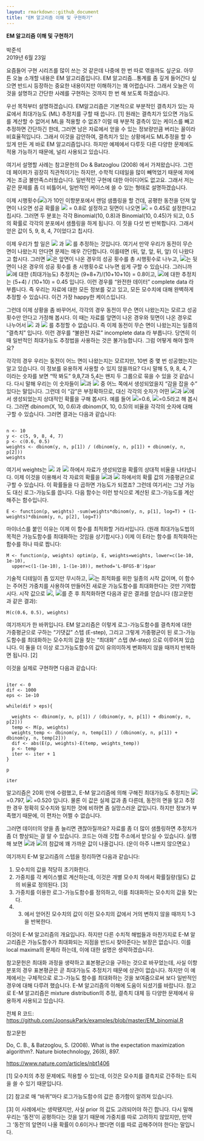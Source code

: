 ```yaml
---
layout: rmarkdown::github_document
title: "EM 알고리즘 이해 및 구현하기"
---
```


<p4> <b> EM 알고리즘 이해 및 구현하기 </b> </p4>
<br>
<br>
<p2> 박준석 </p2>
<br>
<p2> 2019년 6월 23일 </p2>

요즘들어 구현 시리즈를 많이 쓰는 것 같은데 나중에 한 번 따로 엮을까도 싶군요. 아무튼 오늘 소개할 내용은 EM 알고리즘입니다. EM 알고리즘…통계를 좀 깊게 들어간다 싶으면 반드시 등장하는 중요한 내용이지만 이해하기는 꽤 어렵습니다. 그래서 오늘은 이것을 설명하고 간단한 사례를 구현하는 것까지 한 번 해 보도록 하겠습니다.

우선 목적부터 설명하겠습니다. EM알고리즘은 기본적으로 부분적인 결측치가 있는 자료에서 최대가능도 (ML) 추정치를 구할 때 씁니다. [1] 원래는 결측치가 있으면 가능도를 계산할 수 없어서 ML을 적용할 수 없죠? 이럴 때 부분적 결측이 있는 케이스를 빼고 추정하면 간단하긴 한데, 그러면 남은 자료에서 얻을 수 있는 정보량만큼 버리는 꼴이라 비효율적입니다. 그래서 이것을 감안하여, 결측치가 있는 상황에서도 ML추정을 할 수 있게 만든 게 바로 EM 알고리즘입니다. 하지만 예제에서 다루듯 다른 다양한 문제에도 적용 가능하기 때문에, 널리 사용되고 있습니다.

여기서 설명할 사례는 참고문헌의 Do & Batzoglou (2008) 에서 가져왔습니다. 그런데 페이퍼가 굉장히 직관적이기는 하지만, 수학적 디테일을 많이 빼먹었기 때문에 저에게는 조금 불만족스러웠습니다. 일반적인 구현에 대한 아이디어도 없고요. 그래서 저는 같은 문제를 좀 더 비틀어서, 일반적인 케이스에 쓸 수 있는 형태로 설명하겠습니다.

이제 시행횟수(<img src="https://latex.codecogs.com/gif.latex?n" />)가 10인 이항분포에서 랜덤 샘플링을 할 건데, 공평한 동전을 던져 앞면이 나오면 성공 확률을 <img src="https://latex.codecogs.com/gif.latex?p_1" />  = 0.8로 설정하고 뒷면이 나오면 <img src="https://latex.codecogs.com/gif.latex?p_2" /> = 0.45로 설정한다고 칩시다. 그러면 두 분포는 각각 Binomial(10, 0.8)과 Binomial(10, 0.45)가 되고, 0.5의 확률로 각각의 분포에서 샘플링을 하게 됩니다. 이 짓을 다섯 번 반복합니다. 그래서 얻은 값이 5, 9, 8, 4, 7이었다고 칩시다.

이제 우리가 할 일은 <img src="https://latex.codecogs.com/gif.latex?p_1" /> 과 <img src="https://latex.codecogs.com/gif.latex?p_2" /> 를 추정하는 것입니다. 여기서 만약 우리가 동전이 무슨 면이 나왔는지 안다면 문제는 매우 간단합니다. 이를테면 (뒤, 앞, 앞, 뒤, 앞) 이 나왔다고 합시다. 그러면 <img src="https://latex.codecogs.com/gif.latex?p_1" />은 앞면이 나온 경우의 성공 횟수를 총 시행횟수로 나누고, <img src="https://latex.codecogs.com/gif.latex?p_2" />는 뒷면이 나온 경우의 성공 횟수를 총 시행횟수로 나누면 쉽게 구할 수 있습니다. 그러니까 <img src="https://latex.codecogs.com/gif.latex?p_1" />에 대한 (최대가능도) 추정치는 (9+8+7)/(10+10+10) = 0.8이고, <img src="https://latex.codecogs.com/gif.latex?p_2" />에 대한 추정치는 (5+4) / (10+10) = 0.45 입니다. 이런 경우를 “완전한 데이터” complete data 라 부릅니다. 즉 우리는 자료에 대한 모든 정보를 갖고 있고, 모든 모수치에 대해 완벽하게 추정할 수 있습니다. 이건 가장 happy한 케이스입니다.

그런데 이제 상황을 좀 바꾸어서, 각각의 경우 동전이 무슨 면이 나왔는지는 모르고 성공 횟수만 안다고 가정해 봅시다. 이 때는 자료를 앞면이 나온 경우와 뒷면이 나온 경우로 나누어서 <img src="https://latex.codecogs.com/gif.latex?p_1" /> 과 <img src="https://latex.codecogs.com/gif.latex?p_2" /> 를 추정할 수 없습니다. 즉 이제 동전이 무슨 면이 나왔는지는 일종의 “결측치” 입니다. 이런 경우를 “불완전 자료” incomplete data 라 부릅니다. 당연히 이 때 일반적인 최대가능도 추정법을 사용하는 것은 불가능합니다. 그럼 어떻게 해야 할까요?

각각의 경우 우리는 동전이 어느 면이 나왔는지는 모르지만, 10번 중 몇 번 성공했는지는 알고 있습니다. 이 정보를 유용하게 사용할 수 있지 않을까요? 다시 말해 5, 9, 8, 4, 7 이라는 숫자를 보면 “딱 봐도” 9,8,7과 5,4는 왠지 두 그룹으로 묶을 수 있을 것 같습니다. 다시 말해 우리는 이 숫자들이 <img src="https://latex.codecogs.com/gif.latex?p_1" />과 <img src="https://latex.codecogs.com/gif.latex?p_2" /> 중 어느 쪽에서 생성되었을지 “감을 잡을 수” 있다는 말입니다. 그런데 이 “감”은 부정확하므로, 대신 각각의 숫자가 어떤 <img src="https://latex.codecogs.com/gif.latex?p_1" />과 <img src="https://latex.codecogs.com/gif.latex?p_2" />에서 생성되었는지 상대적인 확률을 구해 봅시다. 예를 들어 <img src="https://latex.codecogs.com/gif.latex?p_1" />=0.6, <img src="https://latex.codecogs.com/gif.latex?p_2" />=0.5라고 해 봅시다. 그러면 dbinom(X, 10, 0.6)과 dbinom(X, 10, 0.5)의 비율을 각각의 숫자에 대해 구할 수 있습니다. 그러면 결과는 다음과 같습니다:

```{r}

n <- 10
y <- c(5, 9, 8, 4, 7)
p <- c(0.6, 0.5)
weights <- dbinom(y, n, p[1]) / (dbinom(y, n, p[1]) + dbinom(y, n, p[2]))
weights

```

여기서 weights는 <img src="https://latex.codecogs.com/gif.latex?p_1" /> 과 <img src="https://latex.codecogs.com/gif.latex?p_2" />  하에서 자료가 생성되었을 확률의 상대적 비율을 나타냅니다. 이제 이것을 이용해서 각 자료의 확률을 <img src="https://latex.codecogs.com/gif.latex?p_1" />과 <img src="https://latex.codecogs.com/gif.latex?p_2" /> 하에서의 확률 값의 가중평균으로 구할 수 있습니다. 이 확률들을 다 곱하면 가능도가 되겠죠? 그런데 여기서는 그냥 가능도 대신 로그-가능도를 씁니다. 다음 함수는 이런 방식으로 계산된 로그-가능도를 계산해주는 함수입니다.

```{r}
E <- function(p, weights) -sum(weights*dbinom(y, n, p[1], log=T) + (1-weights)*dbinom(y, n, p[2], log=T))
```

마이너스를 붙인 이유는 이제 이 함수를 최적화할 거라서입니다. (원래 최대가능도법의 목적은 가능도함수를 최대화하는 것임을 상기합시다.) 이제 이 E라는 함수를 최적화하는 함수를 하나 따로 짭니다:

```{r}
M <- function(p, weights) optim(p, E, weights=weights, lower=c(1e-10, 1e-10),
  upper=c(1-(1e-10), 1-(1e-10)), method='L-BFGS-B')$par
```

기술적 디테일이 좀 있지만 무시하고, <img src="https://latex.codecogs.com/gif.latex?p" />는 최적화를 위한 일종의 시작 값이며, 이 함수는 주어진 가중치를 사용하여 만들어진 새로운 가능도함수를 최대화한다는 것만 기억합시다. 시작 값으로 <img src="https://latex.codecogs.com/gif.latex?p_1=0.6" />,  <img src="https://latex.codecogs.com/gif.latex?p_2=0.5" />를 준 후 최적화하면 다음과 같은 결과를 얻습니다 (참고문헌과 같은 결과):

```{r}
M(c(0.6, 0.5), weights)
```

여기까지가 한 바퀴입니다. EM 알고리즘은 이렇게 로그-가능도함수를 결측치에 대한 가중평균으로 구하는 “기댓값” 스텝 (E-step), 그리고 그렇게 가중평균이 된 로그-가능도함수를 최대화하는 모수치의 값을 찾는 “최대화” 스텝 (M-step) 으로 이루어져 있습니다. 이 둘을 더 이상 로그가능도함수의 값이 유의미하게 변화하지 않을 때까지 반복하면 됩니다. [2]

이것을 실제로 구현하면 다음과 같습니다:

```{r}

iter <- 0
dif <- 1000
eps <- 1e-10

while(dif > eps){
  
  weights <- dbinom(y, n, p[1]) / (dbinom(y, n, p[1]) + dbinom(y, n, p[2]))
  temp <- M(p, weights)
  weights_temp <- dbinom(y, n, temp[1]) / (dbinom(y, n, p[1]) + dbinom(y, n, temp[2]))
  dif <- abs(E(p, weights)-E(temp, weights_temp))
  p <- temp
  iter <- iter + 1
}

p

iter
```

알고리즘은 20회 만에 수렴했고, E-M 알고리즘에 의해 구해진 최대가능도 추정치는 <img src="https://latex.codecogs.com/gif.latex?p_1" /> =0.797, <img src="https://latex.codecogs.com/gif.latex?p_2" /> =0.520 입니다. 물론 이 값은 실제 값과 좀 다른데, 동전의 면을 알고 추정한 경우 정확히 모수치와 일치한 것에 비하면 좀 실망스러운 값입니다. 하지만 정보가 부족했기 때문에, 이 편차는 어쩔 수 없습니다.

그러면 데이터의 양을 좀 늘리면 괜찮아질까요? 자료를 좀 더 많이 샘플링하면 추정치가 좀 더 향상되는 걸 알 수 있습니다. 코드는 아래 깃헙 주소에서 받으실 수 있습니다. 실행해 보면 <img src="https://latex.codecogs.com/gif.latex?p_1" />과 <img src="https://latex.codecogs.com/gif.latex?p_2" />의 참값에 꽤 가까운 값이 나올겁니다. (운이 아주 나쁘지 않으면요.)

여기까지 E-M 알고리즘의 스텝을 정리하면 다음과 같습니다:

1. 모수치의 값을 적당히 초기화한다.
2. 가중치를 각 케이스별로 계산하는데, 이것은 개별 모수치 하에서 확률질량(밀도) 값의 비율로 정의된다. [3]
3. 가중치를 이용한 로그-가능도함수를 정의하고, 이를 최대화하는 모수치의 값을 찾는다.
4. 3. 에서 얻어진 모수치의 값이 이전 모수치의 값에서 거의 변하지 않을 때까지 1-3을 반복한다.

이것이 E-M 알고리즘의 개요입니다. 하지만 다른 수치적 해법들과 마찬가지로 E-M 알고리즘은 가능도함수가 최대화되는 지점을 반드시 찾아준다는 보장은 없습니다. 이를 local maxima의 문제라 하는데, 이에 대한 설명은 생략하겠습니다.

참고문헌은 최대화 과정을 생략하고 표본평균으을 구하는 것으로 바꾸었는데, 사실 이항분포의 경우 표본평균은 곧 최대가능도 추정치기 때문에 상관이 없습니다. 하지만 이 예제에서는 구체적으로 로그-가능도 함수를 최대화하는 것을 보여줌으로써 보다 일반적인 경우에 대해 다루려 했습니다. E-M 알고리즘의 이해에 도움이 되셨기를 바랍니다. 참고로 E-M 알고리즘은 mixture distribution의 추정, 결측치 대체 등 다양한 문제에서 유용하게 사용되고 있습니다.

전체 R 코드: https://github.com/JoonsukPark/examples/blob/master/EM_binomial.R

참고문헌

Do, C. B., & Batzoglou, S. (2008). What is the expectation maximization algorithm?. Nature biotechnology, 26(8), 897.

https://www.nature.com/articles/nbt1406

[1] 모수치의 추정 문제에도 적용할 수 있는데, 이것은 모수치를 결측치로 간주하는 트릭을 쓸 수 있기 때문입니다. 

[2] 참고로 매 “바퀴”마다 로그가능도함수의 값은 증가함이 알려져 있습니다.

[3] 이 사례에서는 생략됐지만, 사실 prior 의 값도 고려되어야 하긴 합니다. 다시 말해 우리는 ‘동전’이 공평하다는 것을 알기 때문에 가중치를 따로 고려하지 않았지만, 만약 그 ‘동전’의 앞면이 나올 확률이 0.6이거나 했다면 이를 따로 곱해주어야 한다는 말입니다.
